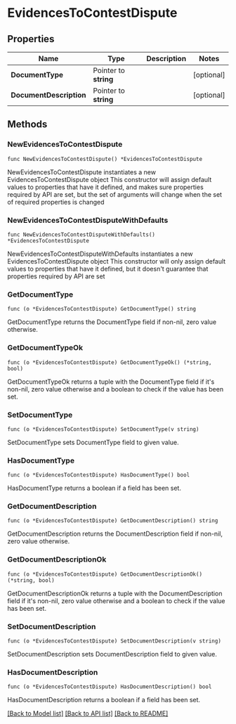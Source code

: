 # EvidencesToContestDispute

## Properties

Name | Type | Description | Notes
------------ | ------------- | ------------- | -------------
**DocumentType** | Pointer to **string** |  | [optional] 
**DocumentDescription** | Pointer to **string** |  | [optional] 

## Methods

### NewEvidencesToContestDispute

`func NewEvidencesToContestDispute() *EvidencesToContestDispute`

NewEvidencesToContestDispute instantiates a new EvidencesToContestDispute object
This constructor will assign default values to properties that have it defined,
and makes sure properties required by API are set, but the set of arguments
will change when the set of required properties is changed

### NewEvidencesToContestDisputeWithDefaults

`func NewEvidencesToContestDisputeWithDefaults() *EvidencesToContestDispute`

NewEvidencesToContestDisputeWithDefaults instantiates a new EvidencesToContestDispute object
This constructor will only assign default values to properties that have it defined,
but it doesn't guarantee that properties required by API are set

### GetDocumentType

`func (o *EvidencesToContestDispute) GetDocumentType() string`

GetDocumentType returns the DocumentType field if non-nil, zero value otherwise.

### GetDocumentTypeOk

`func (o *EvidencesToContestDispute) GetDocumentTypeOk() (*string, bool)`

GetDocumentTypeOk returns a tuple with the DocumentType field if it's non-nil, zero value otherwise
and a boolean to check if the value has been set.

### SetDocumentType

`func (o *EvidencesToContestDispute) SetDocumentType(v string)`

SetDocumentType sets DocumentType field to given value.

### HasDocumentType

`func (o *EvidencesToContestDispute) HasDocumentType() bool`

HasDocumentType returns a boolean if a field has been set.

### GetDocumentDescription

`func (o *EvidencesToContestDispute) GetDocumentDescription() string`

GetDocumentDescription returns the DocumentDescription field if non-nil, zero value otherwise.

### GetDocumentDescriptionOk

`func (o *EvidencesToContestDispute) GetDocumentDescriptionOk() (*string, bool)`

GetDocumentDescriptionOk returns a tuple with the DocumentDescription field if it's non-nil, zero value otherwise
and a boolean to check if the value has been set.

### SetDocumentDescription

`func (o *EvidencesToContestDispute) SetDocumentDescription(v string)`

SetDocumentDescription sets DocumentDescription field to given value.

### HasDocumentDescription

`func (o *EvidencesToContestDispute) HasDocumentDescription() bool`

HasDocumentDescription returns a boolean if a field has been set.


[[Back to Model list]](../README.md#documentation-for-models) [[Back to API list]](../README.md#documentation-for-api-endpoints) [[Back to README]](../README.md)



